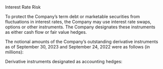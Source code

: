 Interest Rate Risk

To protect the Company’s term debt or marketable securities from fluctuations in interest rates, the Company may use interest
rate swaps, options or other instruments. The Company designates these instruments as either cash flow or fair value hedges.

The notional amounts of the Company’s outstanding derivative instruments as of September 30, 2023 and September 24, 2022
were as follows (in millions):

Derivative instruments designated as accounting hedges:
